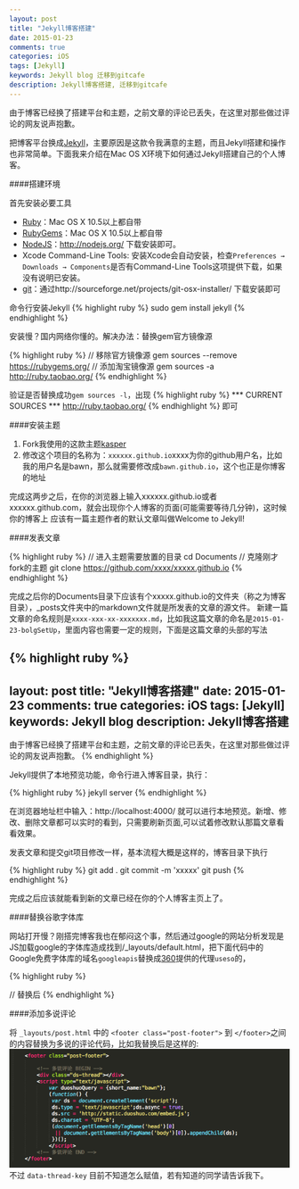 ```yaml
---
layout: post
title: "Jekyll博客搭建"
date: 2015-01-23
comments: true
categories: iOS
tags: [Jekyll]
keywords: Jekyll blog 迁移到gitcafe
description: Jekyll博客搭建, 迁移到gitcafe
---
```


由于博客已经换了搭建平台和主题，之前文章的评论已丢失，在这里对那些做过评论的网友说声抱歉。

把博客平台换成[Jekyll](http://jekyllcn.com/)，主要原因是这款令我满意的主题，而且Jekyll搭建和操作也非常简单。下面我来介绍在Mac OS X环境下如何通过Jekyll搭建自己的个人博客。

####搭建环境

首先安装必要工具

* [Ruby](https://www.ruby-lang.org/en/downloads/)：Mac OS X 10.5以上都自带
* [RubyGems](https://rubygems.org/pages/download)：Mac OS X 10.5以上都自带
* [NodeJS](http://nodejs.org/)：http://nodejs.org/ 下载安装即可。
* Xcode Command-Line Tools: 安装Xcode会自动安装，检查`Preferences → Downloads → Components`是否有Command-Line Tools这项提供下载，如果没有说明已安装。
* [git](http://sourceforge.net/projects/git-osx-installer/)：通过http://sourceforge.net/projects/git-osx-installer/ 下载安装即可


命令行安装Jekyll
{% highlight ruby %}
sudo gem install jekyll
{% endhighlight %}

安装慢？国内网络你懂的。解决办法：替换gem官方镜像源

{% highlight ruby %}
// 移除官方镜像源
gem sources --remove https://rubygems.org/
// 添加淘宝镜像源
gem sources -a http://ruby.taobao.org/
{% endhighlight %}

验证是否替换成功`gem sources -l`，出现
{% highlight ruby %}
*** CURRENT SOURCES ***
http://ruby.taobao.org/
{% endhighlight %}
即可

####安装主题

1. Fork我使用的这款主题[kasper](https://github.com/rosario/kasper)
2. 修改这个项目的名称为：`xxxxxx.github.io`xxxx为你的github用户名，比如我的用户名是bawn，那么就需要修改成`bawn.github.io`，这个也正是你博客的地址

完成这两步之后，在你的浏览器上输入xxxxxx.github.io或者xxxxxx.github.com，就会出现你个人博客的页面(可能需要等待几分钟)，这时候你的博客上	应该有一篇主题作者的默认文章叫做Welcome to Jekyll!


####发表文章


{% highlight ruby %}
// 进入主题需要放置的目录
cd Documents
// 克隆刚才fork的主题
git clone https://github.com/xxxx/xxxxx.github.io
{% endhighlight %}

完成之后你的Documents目录下应该有个xxxxx.github.io的文件夹（称之为博客目录），_posts文件夹中的markdown文件就是所发表的文章的源文件。
新建一篇文章的命名规则是`xxxx-xxx-xx-xxxxxxx.md`，比如我这篇文章的命名是`2015-01-23-bolgSetUp`，里面内容也需要一定的规则，下面是这篇文章的头部的写法

{% highlight ruby %}
---
layout: post
title: "Jekyll博客搭建"
date: 2015-01-23
comments: true
categories: iOS
tags: [Jekyll]
keywords: Jekyll blog
description: Jekyll博客搭建
---

由于博客已经换了搭建平台和主题，之前文章的评论已丢失，在这里对那些做过评论的网友说声抱歉。
{% endhighlight %}

Jekyll提供了本地预览功能，命令行进入博客目录，执行：

{% highlight ruby %}
jekyll server
{% endhighlight %}

在浏览器地址栏中输入：http://localhost:4000/ 就可以进行本地预览。新增、修改、删除文章都可以实时的看到，只需要刷新页面,可以试着修改默认那篇文章看看效果。

发表文章和提交git项目修改一样，基本流程大概是这样的，博客目录下执行

{% highlight ruby %}
git add .
git commit -m 'xxxxx'
git push
{% endhighlight %}

完成之后应该就能看到新的文章已经在你的个人博客主页上了。


####替换谷歌字体库

网站打开慢？刚搭完博客我也在郁闷这个事，然后通过google的网站分析发现是JS加载google的字体库造成找到/_layouts/default.html，把下面代码中的Google免费字体库的域名`googleapis`替换成[360](http://libs.useso.com]/)提供的代理`useso`的，

{% highlight ruby %}

<link rel="stylesheet" type="text/css" href="//fonts.googleapis.com/css?family=Merriweather:300,700,700italic,300italic|Open+Sans:700,400" />
// 替换后
<link rel="stylesheet" type="text/css" href="//fonts.useso.com/css?family=Merriweather:300,700,700italic,300italic|Open+Sans:700,400" />
{% endhighlight %}

####添加多说评论

将 `_layouts/post.html` 中的 `<footer class="post-footer">` 到 `</footer>`之间的内容替换为多说的评论代码，比如我替换后是这样的:
![image](/images/jekyll/duoshuocomment.png)
不过 `data-thread-key` 目前不知道怎么赋值，若有知道的同学请告诉我下。
